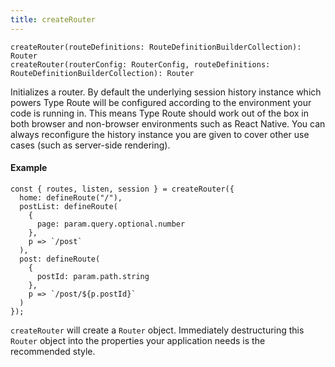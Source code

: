 ```yaml
---
title: createRouter
---
```


```tsx
createRouter(routeDefinitions: RouteDefinitionBuilderCollection): Router
createRouter(routerConfig: RouterConfig, routeDefinitions: RouteDefinitionBuilderCollection): Router
```

Initializes a router. By default the underlying session history instance which powers Type
Route will be configured according to the environment your code is running in. This
means Type Route should work out of the box in both browser and non-browser environments
such as React Native. You can always reconfigure the history instance you are given to
cover other use cases (such as server-side rendering).

#### Example

```tsx
const { routes, listen, session } = createRouter({
  home: defineRoute("/"),
  postList: defineRoute(
    {
      page: param.query.optional.number
    },
    p => `/post`
  ),
  post: defineRoute(
    {
      postId: param.path.string
    },
    p => `/post/${p.postId}`
  )
});
```

`createRouter` will create a `Router` object. Immediately destructuring this `Router` object into the properties your application needs is the recommended style.
